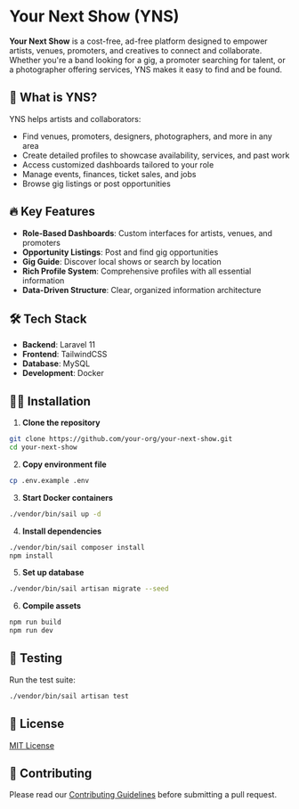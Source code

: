 # Your Next Show (YNS)

**Your Next Show** is a cost-free, ad-free platform designed to empower artists, venues, promoters, and creatives to connect and collaborate. Whether you're a band looking for a gig, a promoter searching for talent, or a photographer offering services, YNS makes it easy to find and be found.

## 🚀 What is YNS?

YNS helps artists and collaborators:
- Find venues, promoters, designers, photographers, and more in any area
- Create detailed profiles to showcase availability, services, and past work
- Access customized dashboards tailored to your role
- Manage events, finances, ticket sales, and jobs
- Browse gig listings or post opportunities

## 🔥 Key Features

- **Role-Based Dashboards**: Custom interfaces for artists, venues, and promoters
- **Opportunity Listings**: Post and find gig opportunities
- **Gig Guide**: Discover local shows or search by location
- **Rich Profile System**: Comprehensive profiles with all essential information
- **Data-Driven Structure**: Clear, organized information architecture

## 🛠 Tech Stack

- **Backend**: Laravel 11
- **Frontend**: TailwindCSS
- **Database**: MySQL
- **Development**: Docker

## 🧑‍💻 Installation

1. **Clone the repository**
```bash
git clone https://github.com/your-org/your-next-show.git
cd your-next-show
```

2. **Copy environment file**
```bash
cp .env.example .env
```

3. **Start Docker containers**
```bash
./vendor/bin/sail up -d
```

4. **Install dependencies**
```bash
./vendor/bin/sail composer install
npm install
```

5. **Set up database**
```bash
./vendor/bin/sail artisan migrate --seed
```

6. **Compile assets**
```bash
npm run build
npm run dev
```

## 🧪 Testing

Run the test suite:
```bash
./vendor/bin/sail artisan test
```

## 📝 License

[MIT License](LICENSE.md)

## 🤝 Contributing

Please read our [Contributing Guidelines](CONTRIBUTING.md) before submitting a pull request.